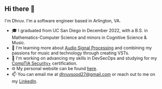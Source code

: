 ## Hi there 👋
I'm Dhruv. I'm a software engineer based in Arlington, VA.
- 🎓 I graduated from UC San Diego in December 2022, with a B.S. in Mathematics-Computer Science and minors in Cognitive Science & Music.
- 🌱 I'm learning more about [Audio Signal Processing](https://www.coursera.org/learn/audio-signal-processing) and combining my passions for music and technology through creating VSTs.
- 🔭 I'm working on advancing my skills in DevSecOps and studying for my [CompTIA Security+](https://www.comptia.org/certifications/security) certification.
- 🌐 My personal website can be found [here](https://dhrvsood.github.io).
- 📫 You can email me at [dhruvsood27@gmail.com](mailto:dhruvsood27@gmail.com) or reach out to me on my [LinkedIn](https://linkedin.com/in/dhrvsood).

<!--
**dhrvsood/dhrvsood** is a ✨ _special_ ✨ repository because its `README.md` (this file) appears on your GitHub profile.

Here are some ideas to get you started:

- 🔭 I’m currently working on ...
- 🌱 I’m currently learning ...
- 👯 I’m looking to collaborate on ...
- 🤔 I’m looking for help with ...
- 💬 Ask me about ...
- 📫 How to reach me: ...
- 😄 Pronouns: ...
- ⚡ Fun fact: ...
-->
